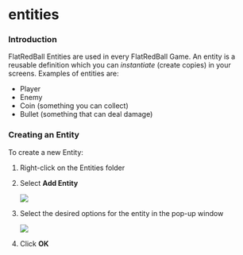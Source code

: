 # entities

### Introduction

FlatRedBall Entities are used in every FlatRedBall Game. An entity is a reusable definition which you can _instantiate_ (create copies) in your screens. Examples of entities are:

* Player
* Enemy
* Coin (something you can collect)
* Bullet (something that can deal damage)

### Creating an Entity

To create a new Entity:

1. Right-click on the Entities folder
2.  Select **Add Entity**

    ![](../../../../media/2023-02-img\_63fd1ead9bd9b.png)
3.  Select the desired options for the entity in the pop-up window

    ![](../../../../media/2023-02-img\_63fd1ece35bef.png)
4. Click **OK**

&#x20;
